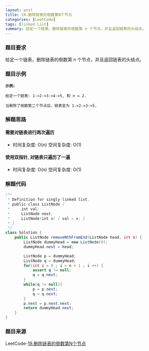 ```yaml
---
layout: post
title: 19.删除链表的倒数第N个节点
categories: [LeetCode]
tags: [linked List]
summary: 给定一个链表，删除链表的倒数第 n 个节点，并且返回链表的头结点。
---
```


### 题目要求
给定一个链表，删除链表的倒数第 n 个节点，并且返回链表的头结点。

### 题目示例
**`示例:`**
```
给定一个链表: 1->2->3->4->5, 和 n = 2.

当删除了倒数第二个节点后，链表变为 1->2->3->5.
```


### 解题思路
#### 需要对链表进行两次遍历

- 时间复杂度: O(n)  空间复杂度: O(1)

#### 使用双指针, 对链表只遍历了一遍
- 时间复杂度: O(n)  空间复杂度: O(1)

### 解题代码
```java
/**
 * Definition for singly-linked list.
 * public class ListNode {
 *     int val;
 *     ListNode next;
 *     ListNode(int x) { val = x; }
 * }
 */
class Solution {
    public ListNode removeNthFromEnd(ListNode head, int n) {
        ListNode dummyHead = new ListNode(0);
        dummyHead.next = head;

        ListNode p = dummyHead;
        ListNode q = dummyHead;
        for(int i = 0 ; i < n + 1 ; i ++) {
            assert q != null;
            q = q.next;
        }
        while(q != null){
            p = p.next;
            q = q.next;
        }
        p.next = p.next.next;
        return dummyHead.next;
    }
}
```

### 题目来源
LeetCode-[19.删除链表的倒数第N个节点](https://leetcode-cn.com/problems/remove-nth-node-from-end-of-list/)
